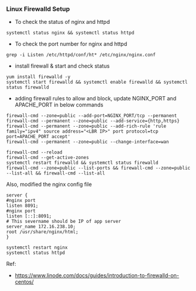 ### Linux Firewalld Setup
* To check the status of nginx and httpd
```
systemctl status nginx && systemctl status httpd
```

* To check the port number for nginx and httpd
```
grep -i Listen /etc/httpd/conf/ht* /etc/nginx/nginx.conf
```

* install firewall & start and check status
```
yum install firewalld -y
systemctl start firewalld && systemctl enable firewalld && systemctl status firewalld
```


* adding firewall rules to allow and block, update NGINX_PORT and APACHE_PORT in below commands
```
firewall-cmd --zone=public --add-port=NGINX_PORT/tcp --permanent
firewall-cmd --permanent --zone=public --add-service={http,https}
firewall-cmd --permanent --zone=public --add-rich-rule 'rule family="ipv4" source address="<LBR IP>" port protocol=tcp port=APACHE_PORT accept'
firewall-cmd --permanent --zone=public --change-interface=wan

firewall-cmd --reload
firewall-cmd --get-active-zones
systemctl restart firewalld && systemctl status firewalld
firewall-cmd --zone=public --list-ports && firewall-cmd --zone=public --list-all && firewall-cmd --list-all
```

Also, modified the nginx config file
```
server {
#nginx port
listen 8091;
#nginx port
listen [::]:8091;
# This severname should be IP of app server
server_name 172.16.238.10;
root /usr/share/nginx/html;
}

systemctl restart nginx
systemctl status httpd
```
Ref:
* https://www.linode.com/docs/guides/introduction-to-firewalld-on-centos/
